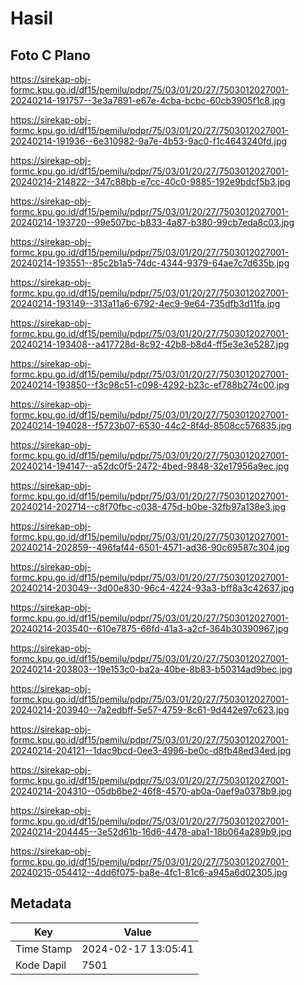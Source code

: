 # Hasil

## Foto C Plano

https://sirekap-obj-formc.kpu.go.id/df15/pemilu/pdpr/75/03/01/20/27/7503012027001-20240214-191757--3e3a7891-e67e-4cba-bcbc-60cb3905f1c8.jpg

https://sirekap-obj-formc.kpu.go.id/df15/pemilu/pdpr/75/03/01/20/27/7503012027001-20240214-191936--6e310982-9a7e-4b53-9ac0-f1c4643240fd.jpg

https://sirekap-obj-formc.kpu.go.id/df15/pemilu/pdpr/75/03/01/20/27/7503012027001-20240214-214822--347c88bb-e7cc-40c0-9885-192e9bdcf5b3.jpg

https://sirekap-obj-formc.kpu.go.id/df15/pemilu/pdpr/75/03/01/20/27/7503012027001-20240214-193720--99e507bc-b833-4a87-b380-99cb7eda8c03.jpg

https://sirekap-obj-formc.kpu.go.id/df15/pemilu/pdpr/75/03/01/20/27/7503012027001-20240214-193551--85c2b1a5-74dc-4344-9379-64ae7c7d635b.jpg

https://sirekap-obj-formc.kpu.go.id/df15/pemilu/pdpr/75/03/01/20/27/7503012027001-20240214-193149--313a11a6-6792-4ec9-9e64-735dfb3d11fa.jpg

https://sirekap-obj-formc.kpu.go.id/df15/pemilu/pdpr/75/03/01/20/27/7503012027001-20240214-193408--a417728d-8c92-42b8-b8d4-ff5e3e3e5287.jpg

https://sirekap-obj-formc.kpu.go.id/df15/pemilu/pdpr/75/03/01/20/27/7503012027001-20240214-193850--f3c98c51-c098-4292-b23c-ef788b274c00.jpg

https://sirekap-obj-formc.kpu.go.id/df15/pemilu/pdpr/75/03/01/20/27/7503012027001-20240214-194028--f5723b07-6530-44c2-8f4d-8508cc576835.jpg

https://sirekap-obj-formc.kpu.go.id/df15/pemilu/pdpr/75/03/01/20/27/7503012027001-20240214-194147--a52dc0f5-2472-4bed-9848-32e17956a9ec.jpg

https://sirekap-obj-formc.kpu.go.id/df15/pemilu/pdpr/75/03/01/20/27/7503012027001-20240214-202714--c8f70fbc-c038-475d-b0be-32fb97a138e3.jpg

https://sirekap-obj-formc.kpu.go.id/df15/pemilu/pdpr/75/03/01/20/27/7503012027001-20240214-202859--496faf44-6501-4571-ad36-90c69587c304.jpg

https://sirekap-obj-formc.kpu.go.id/df15/pemilu/pdpr/75/03/01/20/27/7503012027001-20240214-203049--3d00e830-96c4-4224-93a3-bff8a3c42637.jpg

https://sirekap-obj-formc.kpu.go.id/df15/pemilu/pdpr/75/03/01/20/27/7503012027001-20240214-203540--610e7875-66fd-41a3-a2cf-364b30390967.jpg

https://sirekap-obj-formc.kpu.go.id/df15/pemilu/pdpr/75/03/01/20/27/7503012027001-20240214-203803--19e153c0-ba2a-40be-8b83-b50314ad9bec.jpg

https://sirekap-obj-formc.kpu.go.id/df15/pemilu/pdpr/75/03/01/20/27/7503012027001-20240214-203940--7a2edbff-5e57-4759-8c61-9d442e97c623.jpg

https://sirekap-obj-formc.kpu.go.id/df15/pemilu/pdpr/75/03/01/20/27/7503012027001-20240214-204121--1dac9bcd-0ee3-4996-be0c-d8fb48ed34ed.jpg

https://sirekap-obj-formc.kpu.go.id/df15/pemilu/pdpr/75/03/01/20/27/7503012027001-20240214-204310--05db6be2-46f8-4570-ab0a-0aef9a0378b9.jpg

https://sirekap-obj-formc.kpu.go.id/df15/pemilu/pdpr/75/03/01/20/27/7503012027001-20240214-204445--3e52d61b-16d6-4478-aba1-18b064a289b9.jpg

https://sirekap-obj-formc.kpu.go.id/df15/pemilu/pdpr/75/03/01/20/27/7503012027001-20240215-054412--4dd6f075-ba8e-4fc1-81c6-a945a6d02305.jpg


## Metadata

| Key        | Value               |
| ---------- | ------------------- |
| Time Stamp | 2024-02-17 13:05:41 |
| Kode Dapil | 7501                |



